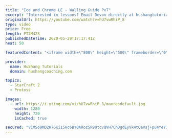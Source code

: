 ```yaml
---
title: "Ice and Chrome LE - Walling Guide PvT"
excerpt: "Interested in lessons? Email Devon directly at hushangtutorials@outlook.com ------------------------------------------------------------------------------------------------------- Want to support HuShang Tutorials directly? Patreon is a website where you can contribute a monthly donation that will help"
originalUrl: https://youtube.com/watch?v=hU7vwRhiP_8
type: video
price: Free
length: PT2M42S
publishedDateTime: 2020-05-29T17:17:41Z
heat: 50

featuredContent: "<iframe width=\"800\" height=\"500\" frameborder=\"0\" src=\"https://www.youtube.com/embed/hU7vwRhiP_8\" allow=\"accelerometer; autoplay; encrypted-media; gyroscope; picture-in-picture\" allowfullscreen></iframe>"

provider:
  name: HuShang Tutorials
  domain: hushangcoaching.com

topics:
  - StarCraft 2
  - Protoss

images:
  - url: https://i.ytimg.com/vi/hU7vwRhiP_8/maxresdefault.jpg
    width: 1280
    height: 720
    isCached: true

secured: "VCMSo9MD2H7GKi15Hc6BY0ARozSR9UtcvQVH7ChDgdEyVk4tQaVsj+pu4YeY3YZcLgRXPhpVT1vs9YsM1X+pm5D7oFONMMuL/mBbb5cmiK2KfOon09iwnj8+wEFrpRzpg01gBISyuEo6rzYh20ceutHOknAzL7dN8loIkcr8EvMVUMHbo64Lxf/qBAVXItfJwIN4yxs7hMmyo/MusXiHTj1nikzDn+T1o+VTD/toxEUkAJ1pnESqM1fS6MclWfW0z62Du9LPWgkbqsh5g+T5kFOD31vbFTb6QuR4zwZkykV0pWo6WtdNcVXu5zbWgtqkRPjAO/r1jTgWgtVSTUiXQUDoIcsI5I5R3rvt677SGSHi+mvGRvWH5E3nI434zAo1Cycda2nF1DKX7+h6AdrLb33P34Mni9ZZvp3nKjr9OUI=;wFPNgGshntvJeuFaZCKVxQ=="
---
```


